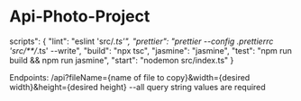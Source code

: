 # Api-Photo-Project

scripts": {
    "lint": "eslint 'src/*.ts'",
    "prettier": "prettier --config .prettierrc 'src/**/*.ts' --write",
    "build": "npx tsc",
    "jasmine": "jasmine",
    "test": "npm run build && npm run jasmine",
    "start": "nodemon src/index.ts"
}

Endpoints:
/api?fileName={name of file to copy}&width={desired width}&height={desired height} 
--all query string values are required
